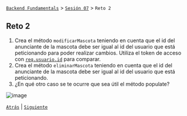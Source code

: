 [`Backend Fundamentals`](../../README.md) > [`Sesión 07`](../README.md) > `Reto 2`
	
## Reto 2

1. Crea el método `modificarMascota` teniendo en cuenta que el id del anunciante de la mascota debe ser igual al id del usuario que está peticionando para poder realizar cambios. Utiliza el token de acceso con [`req.usuario.id`](http://req.usuario.id) para comparar.
2. Crea el método `eliminarMascota` teniendo en cuenta que el id del anunciante de la mascota debe ser igual al id del usuario que está peticionando.
3. ¿En qué otro caso se te ocurre que sea útil el método populate?

![image](https://i.stack.imgur.com/GcGMK.png)



[`Atrás`](../Ejemplo-02) | [`Siguiente`](../Ejemplo-03)
